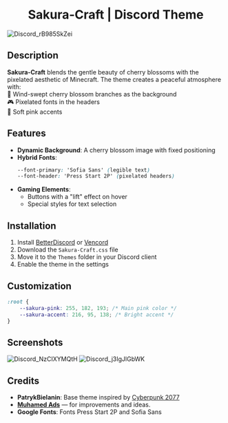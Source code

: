
<div align="center">
  <h1>Sakura-Craft | Discord Theme</h1>
</div>

![Discord_rB985SkZei](https://github.com/user-attachments/assets/9b9c1976-c39c-4e3a-aafa-29cb58b8a6bb)

## Description
**Sakura-Craft** blends the gentle beauty of cherry blossoms with the pixelated aesthetic of Minecraft. The theme creates a peaceful atmosphere with:  
🌸 Wind-swept cherry blossom branches as the background  
🎮 Pixelated fonts in the headers  
💮 Soft pink accents  

## Features
- **Dynamic Background**: A cherry blossom image with fixed positioning  
- **Hybrid Fonts**:
  ```css
  --font-primary: 'Sofia Sans' (legible text)
  --font-header: 'Press Start 2P' (pixelated headers)
  ```
- **Gaming Elements**:
  - Buttons with a "lift" effect on hover
  - Special styles for text selection

## Installation
1. Install [BetterDiscord](https://betterdiscord.app/) or [Vencord](https://vencord.dev/)
2. Download the `Sakura-Craft.css` file
3. Move it to the `Themes` folder in your Discord client
4. Enable the theme in the settings

## Customization
```css
:root { 
    --sakura-pink: 255, 182, 193; /* Main pink color */
    --sakura-accent: 216, 95, 138; /* Bright accent */
}
```

## Screenshots
![Discord_NzCIXYMQtH](https://github.com/user-attachments/assets/6f7996ce-6f72-44c4-b89a-04e1423ef9dd)
![Discord_j3IgJlGbWK](https://github.com/user-attachments/assets/8f973954-fc2c-4c99-a2a1-adb391c715d2)


## Credits
- **PatrykBielanin**: Base theme inspired by [Cyberpunk 2077](https://github.com/PatrykBielanin/discord-cyberpunk2077-theme)
- **[Muhamed Ads](https://github.com/muhamedlabs)** — for improvements and ideas.
- **Google Fonts**: Fonts Press Start 2P and Sofia Sans
